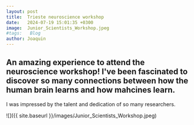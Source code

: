 ```yaml
---
layout: post
title:  Trieste neuroscience workshop
date:   2024-07-19 15:01:35 +0300
image:  Junior_Scientists_Workshop.jpeg
#tags:   Blog
author: Joaquin
---
```



## An amazing experience to attend the neuroscience workshop! I've been fascinated to discover so many connections between how the human brain learns and how mahcines learn.

I was impressed by the talent and dedication of so many researchers.


![]({{ site.baseurl }}/images/Junior_Scientists_Workshop.jpeg)




